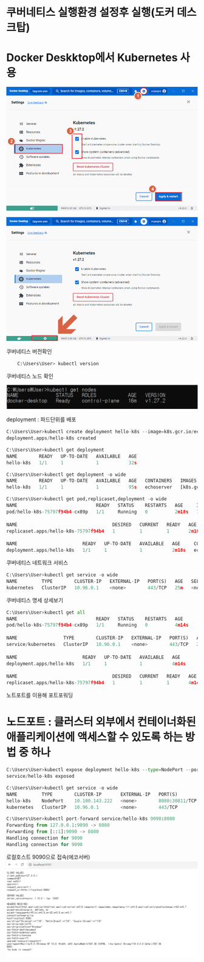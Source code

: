 # 쿠버네티스 실행환경 설정후 실행(도커 데스크탑)

# **Docker Deskktop에서 Kubernetes 사용**

![Alt text](img/image.png)

![Alt text](img/image-1.png)

쿠버네티스 버전확인 

```python
	C:\Users\User> kubectl version
```

쿠버네티스 노드 확인

![Alt text](img/image-2.png)

deployment : 파드단위를 배포

```python
C:\Users\User>kubectl create deployment hello-k8s --image=k8s.gcr.io/echoserver:1.4
deployment.apps/hello-k8s created
```

```python
C:\Users\User>kubectl get deployment
NAME        READY   UP-TO-DATE   AVAILABLE   AGE
hello-k8s   1/1     1            1           32s
```

```python
C:\Users\User>kubectl get deployment -o wide
NAME        READY   UP-TO-DATE   AVAILABLE   AGE   CONTAINERS   IMAGES                      SELECTOR
hello-k8s   1/1     1            1           95s   echoserver   [k8s.gcr.io/echoserver:1.4](http://k8s.gcr.io/echoserver:1.4)   app=hello-k8s
```

```python
C:\Users\User>kubectl get pod,replicaset,deployment -o wide
NAME                             READY   STATUS    RESTARTS   AGE     IP         NODE             NOMINATED NODE   READINESS GATES
pod/hello-k8s-75797f94b4-cx89p   1/1     Running   0          2m18s   10.1.0.7   docker-desktop   <none>           <none>

NAME                                   DESIRED   CURRENT   READY   AGE     CONTAINERS   IMAGES                      SELECTOR
replicaset.apps/hello-k8s-75797f94b4   1         1         1       2m18s   echoserver   k8s.gcr.io/echoserver:1.4   app=hello-k8s,pod-template-hash=75797f94b4

NAME                        READY   UP-TO-DATE   AVAILABLE   AGE     CONTAINERS   IMAGES                      SELECTOR
deployment.apps/hello-k8s   1/1     1            1           2m18s   echoserver   k8s.gcr.io/echoserver:1.4   app=hello-k8s
```

쿠버네티스 네트워크 서비스

```python
C:\Users\User>kubectl get service -o wide
NAME         TYPE        CLUSTER-IP   EXTERNAL-IP   PORT(S)   AGE   SELECTOR
kubernetes   ClusterIP   10.96.0.1    <none>        443/TCP   25m   <none>
```

쿠버네티스 명세 상세보기

```python
C:\Users\User>kubectl get all
NAME                             READY   STATUS    RESTARTS   AGE
pod/hello-k8s-75797f94b4-cx89p   1/1     Running   0          4m14s

NAME                 TYPE        CLUSTER-IP   EXTERNAL-IP   PORT(S)   AGE
service/kubernetes   ClusterIP   10.96.0.1    <none>        443/TCP   26m

NAME                        READY   UP-TO-DATE   AVAILABLE   AGE
deployment.apps/hello-k8s   1/1     1            1           4m14s

NAME                                   DESIRED   CURRENT   READY   AGE
replicaset.apps/hello-k8s-75797f94b4   1         1         1       4m14s
```

노트포트를 이용해 포트포워딩

# 노드포트 : 클러스터 외부에서 컨테이너화된 애플리케이션에 액세스할 수 있도록 하는 방법 중 하나

```python
C:\Users\User>kubectl expose deployment hello-k8s --type=NodePort --port=8080
service/hello-k8s exposed
```

```python
C:\Users\User>kubectl get service -o wide
NAME         TYPE        CLUSTER-IP       EXTERNAL-IP   PORT(S)          AGE   SELECTOR
hello-k8s    NodePort    10.100.143.222   <none>        8080:30811/TCP   35s   app=hello-k8s
kubernetes   ClusterIP   10.96.0.1        <none>        443/TCP          32m   <none>
```

```python
C:\Users\User>kubectl port-forward service/hello-k8s 9090:8080
Forwarding from 127.0.0.1:9090 -> 8080
Forwarding from [::1]:9090 -> 8080
Handling connection for 9090
Handling connection for 9090
```

로컬호스트 9090으로 접속(에코서버)
![Alt text](img/ima2ge.png)